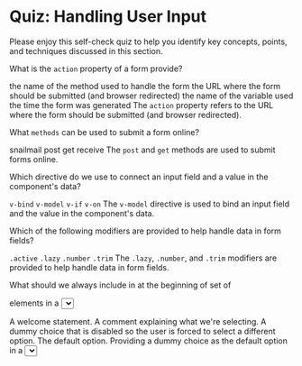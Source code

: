 # Quiz: Handling User Input

Please enjoy this self-check quiz to help you identify key concepts, points, and techniques discussed in this section.

<quiz name="">
    <question>
        <p>What is the <code>action</code> property of a form provide?</p>
        <answer>the name of the method used to handle the form</answer>
        <answer correct>the URL where the form should be submitted (and browser redirected)</answer>
        <answer>the name of the variable used</answer>
        <answer>the time the form was generated</answer>
        <explanation>The <code>action</code> property refers to the URL where the form should be submitted (and browser redirected).</explanation>
    </question>
    <question multiple>
        <p>What <code>methods</code> can be used to submit a form online?</p>
        <answer>snailmail</answer>
        <answer correct>post</answer>
        <answer correct>get</answer>
        <answer>receive</answer>
        <explanation>The <code>post</code> and <code>get</code> methods are used to submit forms online.</explanation>
    </question>
    <question>
        <p>Which directive do we use to connect an input field and a value in the component's data?</p>
        <answer><code>v-bind</code></answer>
        <answer correct><code>v-model</code></answer>
        <answer><code>v-if</code></answer>
        <answer><code>v-on</code></answer>
        <explanation>The <code>v-model</code> directive is used to bind an input field and the value in the component's data.</explanation>
    </question>
    <question multiple>
        <p>Which of the following modifiers are provided to help handle data in form fields?</p>
        <answer><code>.active</code></answer>
        <answer correct><code>.lazy</code></answer>
        <answer correct><code>.number</code></answer>
        <answer correct><code>.trim</code></answer>
        <explanation>The <code>.lazy</code>, <code>.number</code>, and <code>.trim</code> modifiers are provided to help handle data in form fields.</explanation>
    </question>
    <question>
        <p>What should we always include in at the beginning of set of <code><option></code> elements in a <code><select></code> tag?</p>
        <answer>A welcome statement.</answer>
        <answer>A comment explaining what we're selecting.</answer>
        <answer correct>A dummy choice that is disabled so the user is forced to select a different option.</answer>
        <answer>The default option.</answer>
        <explanation>Providing a dummy choice as the default option in a <code><select></code> element insures data will be bound and synced properly.</explanation>
    </question>
    <question>
        <p>Which directive defines an event listener in Vue.js templates?</p>
        <answer><code>v-if</code></answer>
        <answer><code>v-for</code></answer>
        <answer correct><code>v-on</code></answer>
        <answer><code>v-model</code></answer>
        <explanation>The <code>v-on</code> directive is used to define an event listener in a Vue.js template.</explanation>
    </question>
    <question multiple>
        <p>What events can be listened for in a Vue.js application?</p>
        <answer correct><code>click</code> and <code>submit</code></answer>
        <answer correct>Events emitted by an HTML element</answer>
        <answer correct>Custom events defined by the developer</answer>
        <answer>Cool concerts nearby</answer>
        <explanation>The <code>v-on</code> directive can listen for any event emitted by an HTML element or custom events created by developers.</explanation>
    </question>
    <question>
        <p>What do we often use to handle an event in our Vue.js components?</p>
        <answer>component function</answer>
        <answer correct>component method</answer>
        <answer>JavaScript statements</answer>
        <answer>HTML forms</answer>
        <explanation>We often handle events using component methods we have defined as part of our Vue.js component.</explanation>
    </question>
    <question multiple>
        <p>Which directives are useful for controlling which handlers execute when an event is triggered?</p>
        <answer correct><code>.stop</code></answer>
        <answer><code>.go</code></answer>
        <answer correct><code>.prevent</code></answer>
        <answer correct><code>.once</code></answer>
        <explanation>The <code>.stop</code>, <code>.prevent</code> and <code>.once</code> directives can be used to control which handlers execute when an event is triggered.</explanation>
    </question>
    <question>
        <p>What do the modifiers <code>.enter</code>, <code>.ctrl</code>, and <code>.tab</code> do?</p>
        <answer correct>They filter keyboard events so the handler executes only when the corresponding key is pressed</answer>
        <answer>They indicate the method used to handle an event</answer>
        <answer>They exclude the key from any event listener</answer>
        <explanation>Those modifiers filter keyboard events so the handler executes only when the corresponding key is pressed.</explanation>
    </question> 
    <question>
        <p>Which keyboard event would you use if you wanted to make a "new file" keyboard shortcut?</p>
        <answer><code>keydown</code></answer>
        <answer correct><code>keypress</code></answer>
        <answer><code>keyup</code></answer>
        <explanation>The <code>keypress</code> event would be best for making a keyboard shortcut.</explanation>
    </question>
    <question>
        <p>Which keyboard event would you use if you were adding hotkeys to an app?</p>
        <answer><code>keydown</code></answer>
        <answer><code>keypress</code></answer>
        <answer correct><code>keyup</code></answer>
        <explanation>The <code>keyup</code> event would be best for adding hotkeys to an app.</explanation>
    </question>
    <question>
        <p>Which keyboard event would you use if you were building a virtual game direction pad?</p>
        <answer correct><code>keydown</code></answer>
        <answer><code>keypress</code></answer>
        <answer><code>keyup</code></answer>
        <explanation>The <code>keydown</code> event would be best for making a responsive virtual game direction pad.</explanation>
    </question>
  
</quiz>

<div class="no-quiz">
     <h2>Visit Quiz Online</h2>
     <p> 
         The quiz on this page has been removed from your PDF 
         or ebook format. You may take the quiz by visiting
         this book online.
     </p>
</div>
